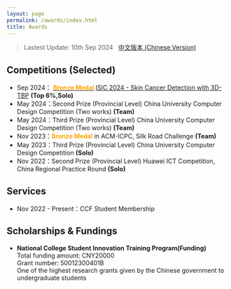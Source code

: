 ```yaml
---
layout: page
permalink: /awards/index.html
title: Awards
---
```


> Lastest Update: 10th Sep 2024 &nbsp; [中文版本 (Chinese Version)](https://zhangtianze.com/file/awards-zh/)
> 
## Competitions (Selected)

- Sep 2024： **[<font color='Orange'>Bronze Medal</font>](https://zhangtianze.com/myawards/ISIC-2024.png)** [ISIC 2024 - Skin Cancer Detection with 3D-TBP](https://www.kaggle.com/competitions/isic-2024-challenge/leaderboard) **(Top 6%,Solo)** 
- May 2024：Second Prize (Provincial Level) China University Computer Design Competition (Two works) **(Team)** 
- May 2024：Third Prize (Provincial Level) China University Computer Design Competition (Two works) **(Team)** 
- Nov 2023：**<font color='Orange'>Bronze Medal</font>** in ACM-ICPC, Silk Road Challenge **(Team)** 
- May 2023：Third Prize (Provincial Level) China University Computer Design Competition **(Solo)**
- Nov 2022：Second Prize (Provincial Level) Huawei ICT Competition, China Regional Practice Round **(Solo)**

## Services

- Nov 2022 - Present：CCF Student Membership

## Scholarships & Fundings

- **National College Student Innovation Training Program(Funding)**<br>Total funding amount: CNY20000<br>Grant number: 50012300401B<br>One of the highest research grants given by the Chinese government to undergraduate students


